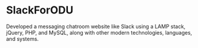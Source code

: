 # SlackForODU
Developed a messaging chatroom website like Slack using a LAMP stack, jQuery, PHP, and MySQL, along with other modern technologies, languages, and systems. 
